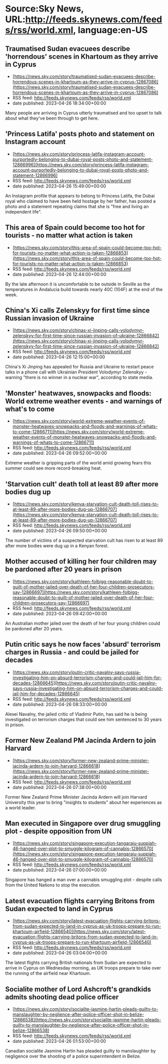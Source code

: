 # Source:Sky News, URL:http://feeds.skynews.com/feeds/rss/world.xml, language:en-US

## Traumatised Sudan evacuees describe 'horrendous' scenes in Khartoum as they arrive in Cyprus
 - [https://news.sky.com/story/traumatised-sudan-evacuees-describe-horrendous-scenes-in-khartoum-as-they-arrive-in-cyprus-12867086](https://news.sky.com/story/traumatised-sudan-evacuees-describe-horrendous-scenes-in-khartoum-as-they-arrive-in-cyprus-12867086)
 - RSS feed: http://feeds.skynews.com/feeds/rss/world.xml
 - date published: 2023-04-26 18:34:00+00:00

Many people are arriving in Cyprus utterly traumatised and too upset to talk about what they've been through to get here.

## 'Princess Latifa' posts photo and statement on Instagram account
 - [https://news.sky.com/story/princess-latifa-instagram-account-purportedly-belonging-to-dubai-royal-posts-photo-and-statement-12866996](https://news.sky.com/story/princess-latifa-instagram-account-purportedly-belonging-to-dubai-royal-posts-photo-and-statement-12866996)
 - RSS feed: http://feeds.skynews.com/feeds/rss/world.xml
 - date published: 2023-04-26 15:49:00+00:00

An Instagram profile that appears to belong to Princess Latifa, the Dubai royal who claimed to have been held hostage by her father, has posted a photo and a statement repeating claims that she is "free and living an independent life".&#160;

## This area of Spain could become too hot for tourists - no matter what action is taken
 - [https://news.sky.com/story/this-area-of-spain-could-become-too-hot-for-tourists-no-matter-what-action-is-taken-12866853](https://news.sky.com/story/this-area-of-spain-could-become-too-hot-for-tourists-no-matter-what-action-is-taken-12866853)
 - RSS feed: http://feeds.skynews.com/feeds/rss/world.xml
 - date published: 2023-04-26 12:44:00+00:00

By the late afternoon it is uncomfortable to be outside in Seville as the temperatures in Andalucia build towards nearly 40C (104F) at the end of the week.&#160;

## China's Xi calls Zelenskyy for first time since Russian invasion of Ukraine
 - [https://news.sky.com/story/chinas-xi-jinping-calls-volodymyr-zelenskyy-for-first-time-since-russian-invasion-of-ukraine-12866842](https://news.sky.com/story/chinas-xi-jinping-calls-volodymyr-zelenskyy-for-first-time-since-russian-invasion-of-ukraine-12866842)
 - RSS feed: http://feeds.skynews.com/feeds/rss/world.xml
 - date published: 2023-04-26 12:15:00+00:00

China's Xi Jinping has appealed for Russia and Ukraine to restart peace talks in a phone call with Ukrainian President Volodymyr Zelenskyy - warning "there is no winner in a nuclear war", according to state media.

## 'Monster' heatwaves, snowpacks and floods: World extreme weather events - and warnings of what's to come
 - [https://news.sky.com/story/world-extreme-weather-events-of-monster-heatwaves-snowpacks-and-floods-and-warnings-of-whats-to-come-12866711](https://news.sky.com/story/world-extreme-weather-events-of-monster-heatwaves-snowpacks-and-floods-and-warnings-of-whats-to-come-12866711)
 - RSS feed: http://feeds.skynews.com/feeds/rss/world.xml
 - date published: 2023-04-26 09:52:00+00:00

Extreme weather is gripping parts of the world amid growing fears this summer could see more record-breaking heat.

## 'Starvation cult' death toll at least 89 after more bodies dug up
 - [https://news.sky.com/story/kenya-starvation-cult-death-toll-rises-to-at-least-89-after-more-bodies-dug-up-12866707](https://news.sky.com/story/kenya-starvation-cult-death-toll-rises-to-at-least-89-after-more-bodies-dug-up-12866707)
 - RSS feed: http://feeds.skynews.com/feeds/rss/world.xml
 - date published: 2023-04-26 09:50:00+00:00

The number of victims of a suspected starvation cult has risen to at least 89 after more bodies were dug up in a Kenyan forest.

## Mother accused of killing her four children may be pardoned after 20 years in prison
 - [https://news.sky.com/story/kathleen-folbigg-reasonable-doubt-to-guilt-of-mother-jailed-over-death-of-her-four-children-prosecutors-say-12866697](https://news.sky.com/story/kathleen-folbigg-reasonable-doubt-to-guilt-of-mother-jailed-over-death-of-her-four-children-prosecutors-say-12866697)
 - RSS feed: http://feeds.skynews.com/feeds/rss/world.xml
 - date published: 2023-04-26 09:42:00+00:00

An Australian mother jailed over the death of her four young children could be pardoned after 20 years.

## Putin critic says he now faces 'absurd' terrorism charges in Russia - and could be jailed for decades
 - [https://news.sky.com/story/putin-critic-navalny-says-russia-investigating-him-on-absurd-terrorism-charges-and-could-jail-him-for-decades-12866645](https://news.sky.com/story/putin-critic-navalny-says-russia-investigating-him-on-absurd-terrorism-charges-and-could-jail-him-for-decades-12866645)
 - RSS feed: http://feeds.skynews.com/feeds/rss/world.xml
 - date published: 2023-04-26 08:33:00+00:00

Alexei Navalny, the jailed critic of Vladimir Putin, has said he is being investigated on terrorism charges that could see him sentenced to 30 years in prison.

## Former New Zealand PM Jacinda Ardern to join Harvard
 - [https://news.sky.com/story/former-new-zealand-prime-minister-jacinda-ardern-to-join-harvard-12866618](https://news.sky.com/story/former-new-zealand-prime-minister-jacinda-ardern-to-join-harvard-12866618)
 - RSS feed: http://feeds.skynews.com/feeds/rss/world.xml
 - date published: 2023-04-26 07:38:00+00:00

Former New Zealand Prime Minister Jacinda Ardern will join Harvard University this year to bring "insights to students" about her experiences as a world leader.

## Man executed in Singapore over drug smuggling plot - despite opposition from UN
 - [https://news.sky.com/story/singapore-execution-tangaraju-suppiah-46-hanged-over-plot-to-smuggle-kilogram-of-cannabis-12866570](https://news.sky.com/story/singapore-execution-tangaraju-suppiah-46-hanged-over-plot-to-smuggle-kilogram-of-cannabis-12866570)
 - RSS feed: http://feeds.skynews.com/feeds/rss/world.xml
 - date published: 2023-04-26 07:00:00+00:00

Singapore has hanged a man over a cannabis smuggling plot - despite calls from the United Nations to stop the execution.

## Latest evacuation flights carrying Britons from Sudan expected to land in Cyprus
 - [https://news.sky.com/story/latest-evacuation-flights-carrying-britons-from-sudan-expected-to-land-in-cyprus-as-uk-troops-prepare-to-run-khartoum-airfield-12866540](https://news.sky.com/story/latest-evacuation-flights-carrying-britons-from-sudan-expected-to-land-in-cyprus-as-uk-troops-prepare-to-run-khartoum-airfield-12866540)
 - RSS feed: http://feeds.skynews.com/feeds/rss/world.xml
 - date published: 2023-04-26 03:04:00+00:00

The latest flights carrying British nationals from Sudan are expected to arrive in Cyprus on Wednesday morning, as UK troops prepare to take over the running of the airfield near Khartoum.

## Socialite mother of Lord Ashcroft's grandkids admits shooting dead police officer
 - [https://news.sky.com/story/socialite-jasmine-hartin-pleads-guilty-to-manslaughter-by-neglience-after-police-officer-shot-in-belize-12866538](https://news.sky.com/story/socialite-jasmine-hartin-pleads-guilty-to-manslaughter-by-neglience-after-police-officer-shot-in-belize-12866538)
 - RSS feed: http://feeds.skynews.com/feeds/rss/world.xml
 - date published: 2023-04-26 01:53:00+00:00

Canadian socialite Jasmine Hartin has pleaded guilty to manslaughter by negligence over the shooting of a police superintendent in Belize.

